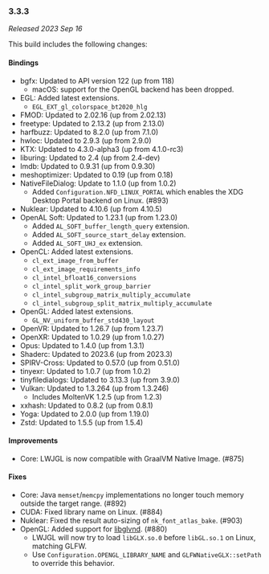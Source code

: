 ### 3.3.3

_Released 2023 Sep 16_

This build includes the following changes:

#### Bindings

- bgfx: Updated to API version 122 (up from 118)
  * macOS: support for the OpenGL backend has been dropped.
- EGL: Added latest extensions.
  * `EGL_EXT_gl_colorspace_bt2020_hlg`
- FMOD: Updated to 2.02.16 (up from 2.02.13)
- freetype: Updated to 2.13.2 (up from 2.13.0)
- harfbuzz: Updated to 8.2.0 (up from 7.1.0)
- hwloc: Updated to 2.9.3 (up from 2.9.0)
- KTX: Updated to 4.3.0-alpha3 (up from 4.1.0-rc3)
- liburing: Updated to 2.4 (up from 2.4-dev)
- lmdb: Updated to 0.9.31 (up from 0.9.30)
- meshoptimizer: Updated to 0.19 (up from 0.18)
- NativeFileDialog: Update to 1.1.0 (up from 1.0.2)
  * Added `Configuration.NFD_LINUX_PORTAL` which enables the XDG Desktop Portal backend on Linux. (#893)
- Nuklear: Updated to 4.10.6 (up from 4.10.5)
- OpenAL Soft: Updated to 1.23.1 (up from 1.23.0)
  * Added `AL_SOFT_buffer_length_query` extension.
  * Added `AL_SOFT_source_start_delay` extension.
  * Added `AL_SOFT_UHJ_ex` extension.
- OpenCL: Added latest extensions.
  * `cl_ext_image_from_buffer`
  * `cl_ext_image_requirements_info`
  * `cl_intel_bfloat16_conversions`
  * `cl_intel_split_work_group_barrier`
  * `cl_intel_subgroup_matrix_multiply_accumulate`
  * `cl_intel_subgroup_split_matrix_multiply_accumulate`
- OpenGL: Added latest extensions.
  * `GL_NV_uniform_buffer_std430_layout`
- OpenVR: Updated to 1.26.7 (up from 1.23.7)
- OpenXR: Updated to 1.0.29 (up from 1.0.27)
- Opus: Updated to 1.4.0 (up from 1.3.1)
- Shaderc: Updated to 2023.6 (up from 2023.3)
- SPIRV-Cross: Updated to 0.57.0 (up from 0.51.0)
- tinyexr: Updated to 1.0.7 (up from 1.0.2)
- tinyfiledialogs: Updated to 3.13.3 (up from 3.9.0)
- Vulkan: Updated to 1.3.264 (up from 1.3.246)
  * Includes MoltenVK 1.2.5 (up from 1.2.3)
- xxhash: Updated to 0.8.2 (up from 0.8.1)
- Yoga: Updated to 2.0.0 (up from 1.19.0)
- Zstd: Updated to 1.5.5 (up from 1.5.4)

#### Improvements

- Core: LWJGL is now compatible with GraalVM Native Image. (#875)

#### Fixes

- Core: Java `memset`/`memcpy` implementations no longer touch memory outside the target range. (#892)
- CUDA: Fixed library name on Linux. (#884)
- Nuklear: Fixed the result auto-sizing of `nk_font_atlas_bake`. (#903)
- OpenGL: Added support for [libglvnd](https://github.com/NVIDIA/libglvnd). (#880)
  * LWJGL will now try to load `libGLX.so.0` before `libGL.so.1` on Linux, matching GLFW.
  * Use `Configuration.OPENGL_LIBRARY_NAME` and `GLFWNativeGLX::setPath` to override this behavior.
